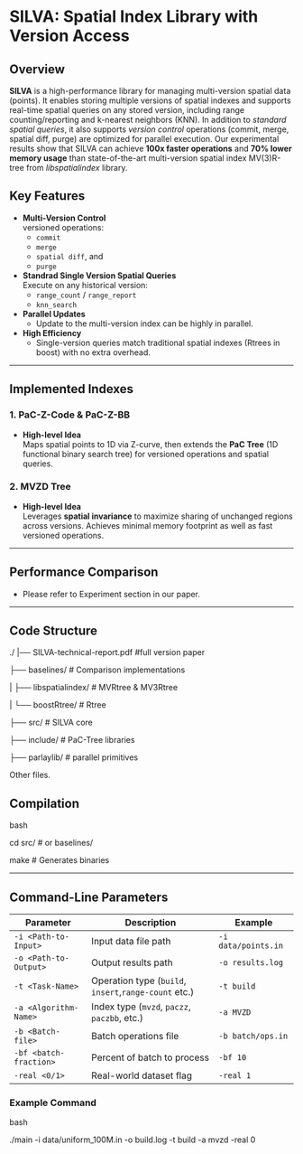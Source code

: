 # SILVA: Spatial Index Library with Version Access

## Overview
**SILVA** is a high-performance library for managing multi-version spatial data (points). It enables storing multiple versions of spatial indexes and supports real-time spatial queries on any stored version, including range counting/reporting and k-nearest neighbors (KNN). 
In addition to *standard spatial queries*, it also supports
*version control* operations (commit, merge, spatial diff, purge) are optimized for parallel execution. 
Our experimental results show that SILVA can achieve  **100x faster operations** and **70% lower memory usage** than state-of-the-art multi-version spatial index MV(3)R-tree from *libspatialindex* library.

## Key Features
- **Multi-Version Control**  
   versioned operations:  
   - `commit`
   - `merge`
   - `spatial diff`, and 
   - `purge`
- **Standrad Single Version Spatial Queries**  
  Execute on any historical version:
  - `range_count` / `range_report`
  - `knn_search`
- **Parallel Updates**
  - Update to the multi-version index can be highly in parallel.  
- **High Efficiency**  
  - Single-version queries match traditional spatial indexes (Rtrees in boost) with no extra overhead.

---

## Implemented Indexes
### 1. PaC-Z-Code & PaC-Z-BB
- **High-level Idea**  
  Maps spatial points to 1D via Z-curve, then extends the **PaC Tree** (1D functional binary search tree) for versioned operations and spatial queries.

### 2. MVZD Tree
- **High-level Idea**  
  Leverages **spatial invariance** to maximize sharing of unchanged regions across versions.
  Achieves minimal memory footprint as well as fast versioned operations.
---

## Performance Comparison
- Please refer to Experiment section in our paper.
---

## Code Structure
./
|── SILVA-technical-report.pdf #full version paper

├── baselines/ # Comparison implementations

|   ├── libspatialindex/ # MVRtree & MV3Rtree

|   └── boostRtree/ # Rtree

├── src/ # SILVA core

├── include/ # PaC-Tree libraries

├── parlaylib/ # parallel primitives

Other files.

## Compilation
bash

cd src/ # or baselines/

make # Generates binaries

---

## Command-Line Parameters
| Parameter              | Description                          | Example                   |
|------------------------|--------------------------------------|---------------------------|
| `-i <Path-to-Input>`   | Input data file path                 | `-i data/points.in`      |
| `-o <Path-to-Output>`  | Output results path                  | `-o results.log`      |
| `-t <Task-Name>`       | Operation type (`build`, `insert`,`range-count` etc.)| `-t build`          |
| `-a <Algorithm-Name>` | Index type (`mvzd`, `paczz`, `paczbb`, etc.) | `-a MVZD`                |
| `-b <Batch-file>`      | Batch operations file                | `-b batch/ops.in`        |
| `-bf <batch-fraction>` | Percent of batch to process | `-bf 10`               |
| `-real <0/1>`   | Real-world dataset flag              | `-real 1`              |

### Example Command
bash

./main -i data/uniform_100M.in -o build.log -t build -a mvzd -real 0
